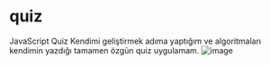 # quiz
 JavaScript Quiz 
 Kendimi geliştirmek adıma yaptığım ve algoritmaları kendimin yazdığı tamamen özgün quiz uygulamam.
![image](https://user-images.githubusercontent.com/73612983/149979657-dd101225-007f-46f0-ae29-e6f01a163648.png)

